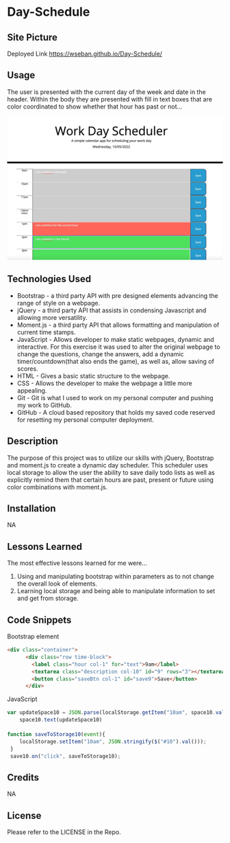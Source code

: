 # Day-Schedule

## Site Picture

Deployed Link
https://wseban.github.io/Day-Schedule/

## Usage
The user is presented with the current day of the week and date in the header.  Within the body they are presented with fill in text boxes that are color coordinated to show whether that hour has past or not...

![Site](./assets/Work-scheduler.jpeg)

## Technologies Used
- Bootstrap - a third party API with pre designed elements advancing the range of style on a webpage.
- jQuery - a third party API that assists in condensing Javascript and allowing more versatility.
- Moment.js - a third party API that allows formatting and manipulation of current time stamps.
- JavaScript - Allows developer to make static webpages, dynamic and interactive.  For this exercise it was used to alter the original webpage to change the questions, change   the answers, add a dynamic timer/countdown(that also ends the game), as well as, allow saving of scores.
- HTML - Gives a basic static structure to the webpage.
- CSS - Allows the developer to make the webpage a little more appealing.
- Git - Git is what I used to work on my personal computer and pushing my work to GitHub.
- GitHub - A cloud based repository that holds my saved code reserved for resetting my personal computer deployment.

## Description

The purpose of this project was to utilize our skills with jQuery, Bootstrap and moment.js to create a dynamic day scheduler.  This scheduler uses local storage to allow the user the ability to save daily todo lists as well as explicitly remind them that certain hours are past, present or future using color combinations with moment.js.

## Installation

NA

## Lessons Learned
The most effective lessons learned for me were...
1. Using and manipulating bootstrap within parameters as to not change the overall look of elements.
2. Learning local storage and being able to manipulate information to set and get from storage. 


## Code Snippets
Bootstrap element
```HTML
<div class="container">
      <div class="row time-block">
        <label class="hour col-1" for="text">9am</label>
        <textarea class="description col-10" id="9" rows="3"></textarea>
        <button class="saveBtn col-1" id="save9">Save</button>
      </div>
```
JavaScript
```Javascript
var updateSpace10 = JSON.parse(localStorage.getItem("10am", space10.val()))
    space10.text(updateSpace10)

function saveToStorage10(event){
    localStorage.setItem("10am", JSON.stringify($("#10").val()));
 }
 save10.on("click", saveToStorage10);
```
## Credits

NA

## License
Please refer to the LICENSE in the Repo.